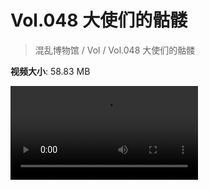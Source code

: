 # Vol.048 大使们的骷髅

> 混乱博物馆 / Vol / Vol.048 大使们的骷髅

**视频大小**: 58.83 MB

<div class="video"><video src="https://file.hsyhx.top/archive/混乱博物馆/Vol/048.mp4" controls preload>🤔 您的浏览器不支持 video 标签</video></div>